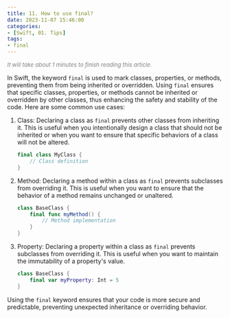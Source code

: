 ```yaml
---
title: 11. How to use final?
date: 2023-11-07 15:46:00
categories: 
- [Swift, 01. Tips]
tags:
- final
---
```


<font color=gray size=2>*It will take about 1 minutes to finish reading this article.*</font>

In Swift, the keyword `final` is used to mark classes, properties, or methods, preventing them from being inherited or overridden. Using `final` ensures that specific classes, properties, or methods cannot be inherited or overridden by other classes, thus enhancing the safety and stability of the code. Here are some common use cases:

1. Class: Declaring a class as `final` prevents other classes from inheriting it. This is useful when you intentionally design a class that should not be inherited or when you want to ensure that specific behaviors of a class will not be altered.

   ```swift
   final class MyClass {
       // Class definition
   }
   ```

2. Method: Declaring a method within a class as `final` prevents subclasses from overriding it. This is useful when you want to ensure that the behavior of a method remains unchanged or unaltered.

   ```swift
   class BaseClass {
       final func myMethod() {
           // Method implementation
       }
   }
   ```

3. Property: Declaring a property within a class as `final` prevents subclasses from overriding it. This is useful when you want to maintain the immutability of a property's value.

   ```swift
   class BaseClass {
       final var myProperty: Int = 5
   }
   ```

Using the `final` keyword ensures that your code is more secure and predictable, preventing unexpected inheritance or overriding behavior.